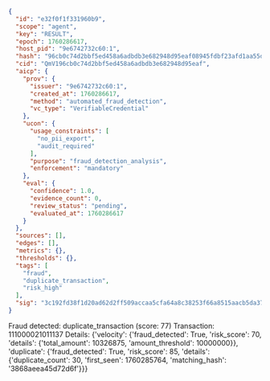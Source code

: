 ```json
{
  "id": "e32f0f1f331960b9",
  "scope": "agent",
  "key": "RESULT",
  "epoch": 1760286617,
  "host_pid": "9e6742732c60:1",
  "hash": "96cb0c74d2bbf5ed458a6adbdb3e682948d95eaf08945fdbf23afd1aa55d5433",
  "cid": "QmV196cb0c74d2bbf5ed458a6adbdb3e682948d95eaf",
  "aicp": {
    "prov": {
      "issuer": "9e6742732c60:1",
      "created_at": 1760286617,
      "method": "automated_fraud_detection",
      "vc_type": "VerifiableCredential"
    },
    "ucon": {
      "usage_constraints": [
        "no_pii_export",
        "audit_required"
      ],
      "purpose": "fraud_detection_analysis",
      "enforcement": "mandatory"
    },
    "eval": {
      "confidence": 1.0,
      "evidence_count": 0,
      "review_status": "pending",
      "evaluated_at": 1760286617
    }
  },
  "sources": [],
  "edges": [],
  "metrics": {},
  "thresholds": {},
  "tags": [
    "fraud",
    "duplicate_transaction",
    "risk_high"
  ],
  "sig": "3c192fd38f1d20ad62d2ff509accaa5cfa64a8c38253f66a8515aacb5da37089"
}
```

Fraud detected: duplicate_transaction (score: 77)
Transaction: 111000021011137
Details: {'velocity': {'fraud_detected': True, 'risk_score': 70, 'details': {'total_amount': 10326875, 'amount_threshold': 10000000}}, 'duplicate': {'fraud_detected': True, 'risk_score': 85, 'details': {'duplicate_count': 30, 'first_seen': 1760285764, 'matching_hash': '3868aeea45d72d6f'}}}